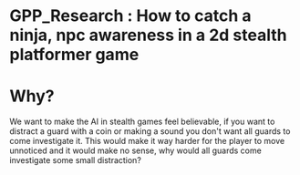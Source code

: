 # GPP_Research : How to catch a ninja, npc awareness in a 2d stealth platformer game

# Why?

We want to make the AI in stealth games feel believable, if you want to distract a guard with a coin or making a sound you don't want all guards to come investigate it. This would make it way harder for the player to move unnoticed and it would make no sense, why would all guards come investigate some small distraction?
